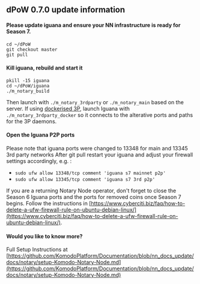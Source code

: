 ## dPoW 0.7.0 update information


#### Please update iguana and ensure your NN infrastructure is ready for Season 7.
```
cd ~/dPoW
git checkout master
git pull
```

#### Kill iguana, rebuild and start it

```
pkill -15 iguana
cd ~/dPoW/iguana
./m_notary_build
```

Then launch with `./m_notary_3rdparty` or `./m_notary_main` based on the server. If using [dockerised 3P](https://github.com/smk762/notary_docker_3p), launch Iguana with `./m_notary_3rdparty_docker` so it connects to the alterative ports and paths for the 3P daemons.


#### Open the Iguana P2P ports

Please note that iguana ports were changed to 13348 for main and 13345 3rd party networks
After git pull restart your iguana and adjust your firewall settings accordingly, e.g. :

- `sudo ufw allow 13348/tcp comment 'iguana s7 mainnet p2p'`
- `sudo ufw allow 13345/tcp comment 'iguana s7 3rd p2p' `

If you are a returning Notary Node operator, don't forget to close the Season 6 Iguana ports and the ports for removed coins once Season 7 begins. Follow the instructions in [https://www.cyberciti.biz/faq/how-to-delete-a-ufw-firewall-rule-on-ubuntu-debian-linux/](https://www.cyberciti.biz/faq/how-to-delete-a-ufw-firewall-rule-on-ubuntu-debian-linux/).


#### Would you like to know more?

Full Setup Instructions at [https://github.com/KomodoPlatform/Documentation/blob/nn_docs_update/docs/notary/setup-Komodo-Notary-Node.md](https://github.com/KomodoPlatform/Documentation/blob/nn_docs_update/docs/notary/setup-Komodo-Notary-Node.md)
